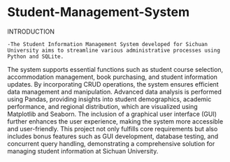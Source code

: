 # Student-Management-System

INTRODUCTION

    -The Student Information Management System developed for Sichuan University aims to streamline various administrative processes using Python and SQLite. 
The system supports essential functions such as student course selection, accommodation management, book purchasing, and student information updates. 
By incorporating CRUD operations, the system ensures efficient data management and manipulation. Advanced data analysis is performed using Pandas, providing insights into student demographics, academic performance, and regional distribution, which are visualized using Matplotlib and Seaborn. 
The inclusion of a graphical user interface (GUI) further enhances the user experience, making the system more accessible and user-friendly. This project not only fulfills core requirements but also includes bonus features such as GUI development, database testing, and concurrent query handling, demonstrating a comprehensive solution for managing  student information at Sichuan University.
